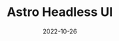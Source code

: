 ---
draft: true
slug: 'astro-headless-ui'
title: 'Astro Headless UI'
description: 'A collection of headless components and utilities for Astro'
package: 'astro-headless-ui'
date: 2022-10-26
source: 'https://github.com/BryceRussell/astro-headless-ui'
tags:
  -  'astro'
  -  'typescript'
  -  'library'
---